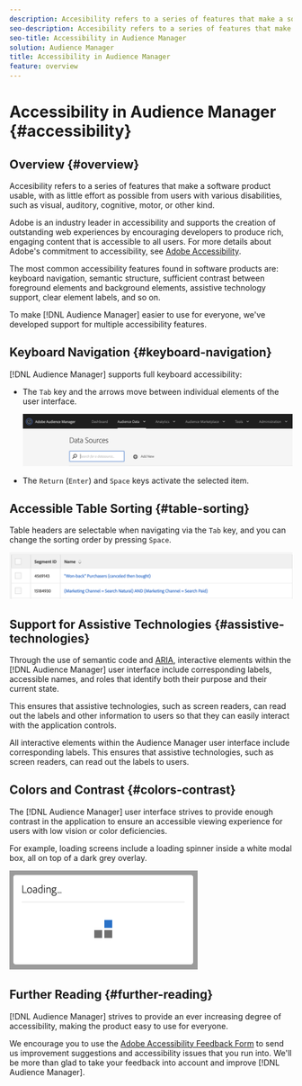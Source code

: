 ```yaml
---
description: Accesibility refers to a series of features that make a software product usable, with as little effort as possible from users with various disabilities, such as visual, auditory, cognitive, motor, or other kind.
seo-description: Accesibility refers to a series of features that make a software product usable, with as little effort as possible from users with various disabilities, such as visual, auditory, cognitive, motor, or other kind.
seo-title: Accessibility in Audience Manager
solution: Audience Manager
title: Accessibility in Audience Manager
feature: overview
---
```


# Accessibility in Audience Manager {#accessibility}

## Overview {#overview}

Accesibility refers to a series of features that make a software product usable, with as little effort as possible from users with various disabilities, such as visual, auditory, cognitive, motor, or other kind.

Adobe is an industry leader in accessibility and supports the creation of outstanding web experiences by encouraging developers to produce rich, engaging content that is accessible to all users. For more details about Adobe's commitment to accessibility, see [Adobe Accessibility](https://www.adobe.com/accessibility.html).

The most common accessibility features found in software products are: keyboard navigation, semantic structure, sufficient contrast between foreground elements and background elements, assistive technology support, clear element labels, and so on.

To make [!DNL Audience Manager] easier to use for everyone, we've developed support for multiple accessibility features.

## Keyboard Navigation {#keyboard-navigation}

[!DNL Audience Manager] supports full keyboard accessibility:

* The `Tab` key and the arrows move between individual elements of the user interface.

  ![accesibility-highlight](assets/accesibility-highlight.png)

* The `Return` (`Enter`) and `Space` keys activate the selected item.

## Accessible Table Sorting {#table-sorting}

Table headers are selectable when navigating via the `Tab` key, and you can change the sorting order by pressing `Space`.

  ![accessibility-table-headers](assets/accessibility-table-headers.png)

## Support for Assistive Technologies {#assistive-technologies}

Through the use of semantic code and [ARIA](https://www.w3.org/WAI/standards-guidelines/aria/), interactive elements within the [!DNL Audience Manager] user interface include corresponding labels, accessible names, and roles that identify both their purpose and their current state.

This ensures that assistive technologies, such as screen readers, can read out the labels and other information to users so that they can easily interact with the application controls.

All interactive elements within the Audience Manager user interface include corresponding labels. This ensures that assistive technologies, such as screen readers, can read out the labels to users.

## Colors and Contrast {#colors-contrast}

The [!DNL Audience Manager] user interface strives to provide enough contrast in the application to ensure an accessible viewing experience for users with low vision or color deficiencies.

For example, loading screens include a loading spinner inside a white modal box, all on top of a dark grey overlay.

![accessibility-loading](assets/accessibility-loading.png)

## Further Reading {#further-reading}

[!DNL Audience Manager] strives to provide an ever increasing degree of accessibility, making the product easy to use for everyone.

We encourage you to use the [Adobe Accessibility Feedback Form](https://www.adobe.com/accessibility/feedback.html) to send us improvement suggestions and accessibility issues that you run into. We'll be more than glad to take your feedback into account and improve [!DNL Audience Manager].